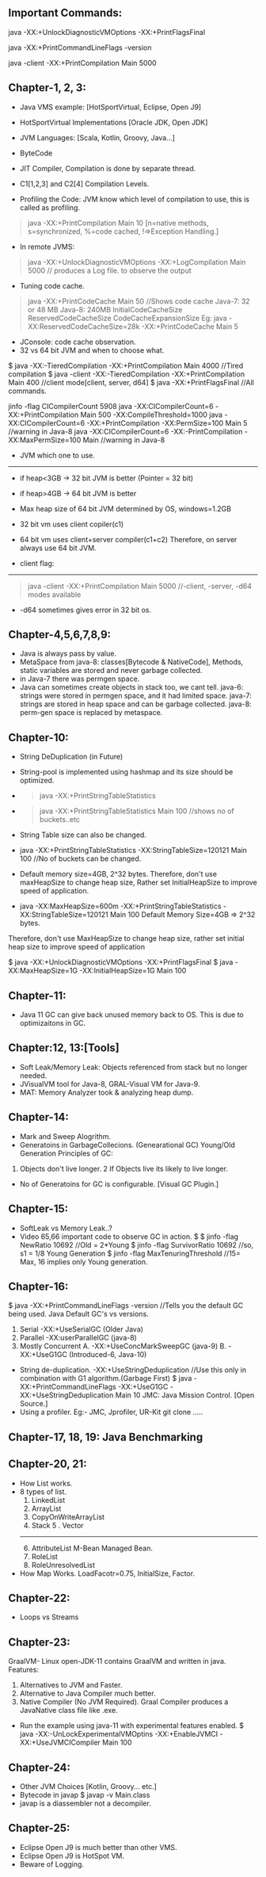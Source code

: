 Important Commands:
-------------------
java -XX:+UnlockDiagnosticVMOptions -XX:+PrintFlagsFinal

java -XX:+PrintCommandLineFlags -version

java -client -XX:+PrintCompilation Main 5000

Chapter-1, 2, 3:
----------------
* Java VMS example: [HotSportVirtual, Eclipse, Open J9]
* HotSportVirtual Implementations [Oracle JDK, Open JDK]
* JVM Languages: [Scala, Kotlin, Groovy, Java...]

* ByteCode
* JIT Compiler, Compilation is done by separate thread.
* C1[1,2,3] and C2[4] Compilation Levels.
* Profiling the Code: JVM know which level of compilation to use, this is called as profiling.<br>
>java -XX:+PrintCompilation Main 10  [n=native methods, s=synchronized, %=code cached, !=>Exception Handling.]
	
* In remote JVMS:
>java -XX:+UnlockDiagnosticVMOptions -XX:+LogCompilation Main 5000 // produces a Log file. to observe the output

* Tuning code cache.
>java -XX:+PrintCodeCache Main 50 //Shows code cache
Java-7: 32 or 48 MB
Java-8: 240MB
	InitialCodeCacheSize
	ReservedCodeCacheSize
	CodeCacheExpansionSize
Eg: 
>java -XX:ReservedCodeCacheSize=28k -XX:+PrintCodeCache Main 5

* JConsole: code cache observation.
* 32 vs 64 bit JVM and when to choose what.


$ java -XX:-TieredCompilation -XX:+PrintCompilation Main 4000		 //Tired compilation
$ java -client -XX:-TieredCompilation -XX:+PrintCompilation Main 400 //client mode[client, server, d64]
$ java -XX:+PrintFlagsFinal											 //All commands.

jinfo -flag CICompilerCount 5908
java -XX:CICompilerCount=6 -XX:+PrintCompilation Main 500 -XX:CompileThreshold=1000
java -XX:CICompilerCount=6 -XX:+PrintCompilation -XX:PermSize=100 Main 5	//warning in Java-8
java -XX:CICompilerCount=6 -XX:-PrintCompilation -XX:MaxPermSize=100 Main   //warning in Java-8

* JVM which one to use.
-----------------------
* if heap<3GB -> 32 bit JVM is better (Pointer = 32 bit)
* if heap>4GB -> 64 bit JVM is better
* Max heap size of 64 bit JVM determined by OS, windows=1.2GB
* 32 bit vm uses client copiler(c1)
* 64 bit vm uses client+server compiler(c1+c2)
Therefore, on server always use 64 bit JVM.

* client flag:
-------------
>java -client -XX:+PrintCompilation Main 5000 //-client, -server, -d64 modes available
* -d64 sometimes gives error in 32 bit os.

Chapter-4,5,6,7,8,9:
--------------------
* Java is always pass by value.
* MetaSpace from java-8: classes[Bytecode & NativeCode], Methods, static variables are stored and never garbage collected.
* in Java-7 there was permgen space.
* Java can sometimes create objects in stack too, we cant tell.
java-6: strings were stored in permgen space, and it had limited space.
java-7: strings are stored in heap space and can be garbage collected.
java-8: perm-gen space is replaced by metaspace.

Chapter-10:
-----------
* String DeDuplication (in Future)
* String-pool is implemented using hashmap and its size should be optimized.
* >java -XX:+PrintStringTableStatistics
* >java -XX:+PrintStringTableStatistics Main 100  //shows no of buckets..etc
* String Table size can also be changed.
* java -XX:+PrintStringTableStatistics -XX:StringTableSize=120121 Main 100  //No of buckets can be changed.
* Default memory size=4GB, 2^32 bytes.
Therefore, don't use maxHeapSize to change heap size, Rather set InitialHeapSize to improve speed of application.

* java -XX:MaxHeapSize=600m -XX:+PrintStringTableStatistics -XX:StringTableSize=120121 Main 100
Default Memory Size=4GB => 2^32 bytes.

Therefore, don't use MaxHeapSize to change heap size, rather set initial heap size to improve speed of application

$ java -XX:+UnlockDiagnosticVMOptions -XX:+PrintFlagsFinal 
$ java -XX:MaxHeapSize=1G -XX:InitialHeapSize=1G Main 100

Chapter-11:
-----------
* Java 11 GC can give back unused memory back to OS. This is due to optimizaitons in GC.

Chapter:12, 13:[Tools]
---------------
* Soft Leak/Memory Leak: Objects referenced from stack but no longer needed.
* JVisualVM tool for Java-8, GRAL-Visual VM for Java-9.
* MAT: Memory Analyzer took & analyzing heap dump.

Chapter-14:
----------
* Mark and Sweep Alogrithm.
* Generatoins in GarbageCollecions. (Genearational GC) Young/Old Generation
Principles of GC:
 1. Objects don't live longer.
 2 If Objects live its likely to live longer.
* No of Generatoins for GC is configurable. [Visual GC Plugin.]

Chapter-15:
-----------
* SoftLeak vs Memory Leak..?
* Video 65,66 important code to observe GC in action.
$ 
$ jinfo -flag NewRatio 10692      //Old = 2*Young
$ jinfo -flag SurvivorRatio 10692 //so, s1 = 1/8 Young Generation
$ jinfo -flag MaxTenuringThreshold //15= Max, 16 implies only Young generation.

Chapter-16:
-----------
$ java -XX:+PrintCommandLineFlags -version  //Tells you the default GC being used.
Java Default GC's vs versions.
  1. Serial 		      -XX:+UseSerialGC			(Older Java)
  2. Parallel		      -XX:userParallelGC		(java-8)
  3. Mostly Concurrent
  	A. -XX:+UseConcMarkSweepGC						(java-9)
  	B. -XX:+UseG1GC									(Introduced-6, Java-10)

* String de-duplication.
 -XX:+UseStringDeduplication //Use this only in combination with G1 algorithm.(Garbage First)
 $ java -XX:+PrintCommandLineFlags -XX:+UseG1GC -XX:+UseStringDeduplication Main 10
JMC: Java Mission Control. [Open Source.]
* Using a profiler. Eg:- JMC, Jprofiler, UR-Kit
git clone .....

Chapter-17, 18, 19: Java Benchmarking
-------------------------------------

Chapter-20, 21:
---------------
* How List works.
* 8 types of list.
	1. LinkedList
	2. ArrayList
	3. CopyOnWriteArrayList
	4. Stack
	5 . Vector
	-------
	6. AttributeList			M-Bean  Managed Bean.
	7. RoleList
	8. RoleUnresolvedList
* How Map Works.
LoadFacotr=0.75, InitialSize, Factor.

Chapter-22:
-----------
* Loops vs Streams

Chapter-23:
-----------
GraalVM- Linux open-JDK-11 contains GraalVM and written in java.
Features:
 1. Alternatives to JVM and Faster.
 2. Alternative to Java Compiler much better.
 3. Native Compiler (No JVM Required).
Graal Compiler produces a JavaNative class file like .exe.
* Run the example using java-11 with experimental features enabled.
$ java -XX:-UnLockExperimentalVMOptins
       -XX:+EnableJVMCI
       -XX:+UseJVMCICompiler Main 100

Chapter-24:
-----------
* Other JVM Choices [Kotlin, Groovy... etc.]
* Bytecode in javap
$ javap -v Main.class
* javap is a diassembler not a decompiler.

Chapter-25:
-----------
* Eclipse Open J9 is much better than other VMS.
* Eclipse Open J9 is HotSpot VM.
* Beware of Logging.


